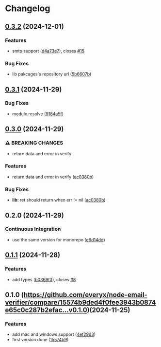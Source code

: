 # Changelog

## [0.3.2](https://github.com/everyx/node-email-verifier/compare/v0.3.1...v0.3.2) (2024-12-01)


### Features

* smtp support ([d4a73e7](https://github.com/everyx/node-email-verifier/commit/d4a73e73ad04b3bc8f904a1b8b082424d82b8de2)), closes [#15](https://github.com/everyx/node-email-verifier/issues/15)


### Bug Fixes

* lib pakcages's repository url ([5b6607b](https://github.com/everyx/node-email-verifier/commit/5b6607b73ffe27bf412cb2adc9a359ce6a67550c))

## [0.3.1](https://github.com/everyx/node-email-verifier/compare/v0.3.0...v0.3.1) (2024-11-29)


### Bug Fixes

* module resolve ([9184a5f](https://github.com/everyx/node-email-verifier/commit/9184a5ff5028aaeac1e24330f0d2e712f823c01c))

## [0.3.0](https://github.com/everyx/node-email-verifier/compare/v0.2.0...v0.3.0) (2024-11-29)


### ⚠ BREAKING CHANGES

* return data and error in verify

### Features

* return data and error in verify ([ac0380b](https://github.com/everyx/node-email-verifier/commit/ac0380bea70533958f9dc729673fd27c8454b7db))


### Bug Fixes

* **lib:** ret should return when err != nil ([ac0380b](https://github.com/everyx/node-email-verifier/commit/ac0380bea70533958f9dc729673fd27c8454b7db))

## 0.2.0 (2024-11-29)


### Continuous Integration

* use the same version for monorepo ([e6d14dd](https://github.com/everyx/node-email-verifier/commit/e6d14ddc05519da0b5ceb7d99b44b7e613c56506))

## [0.1.1](https://github.com/everyx/node-email-verifier/compare/v0.1.0...v0.1.1) (2024-11-28)


### Features

* add types ([b0369f3](https://github.com/everyx/node-email-verifier/commit/b0369f3db42b8de21f945772d9558689e64465b1)), closes [#8](https://github.com/everyx/node-email-verifier/issues/8)

## 0.1.0 (https://github.com/everyx/node-email-verifier/compare/15574b9ded4f0fee3943b0874e65c0c287b2efac...v0.1.0)(2024-11-25)


### Features

* add mac and windows support ([4ef29d3](https://github.com/everyx/node-email-verifier/commit/4ef29d3c1535310a651d7cf403b271d62a062cd9))
* first version done ([15574b9](https://github.com/everyx/node-email-verifier/commit/15574b9ded4f0fee3943b0874e65c0c287b2efac))
